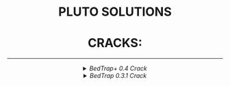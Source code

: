<div align="center">
  
# PLUTO SOLUTIONS
# CRACKS:
  
</div>

  ---
  
  <div align="center">
  
  
<details>
<summary><em>BedTrap+ 0.4 Crack</em></summary>
- ok, again
</details>
  

  
<details>
<summary><em>BedTrap 0.3.1 Crack</em></summary>
- shit 10$ meteor skid 😞
- cracked in 1 minute xD

[download](https://github.com/PlutoSolutions/bedtrap-rip/releases/download/0.3.1/bedtrap-0.3.1-cracked.jar)

![gui](https://i.imgur.com/GP79idh.png)
  </details>
  
  </div>

